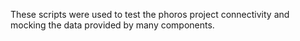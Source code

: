 These scripts were used to test the phoros project connectivity and mocking the data provided by many components.
